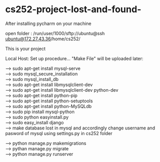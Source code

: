 # cs252-project-lost-and-found-

After installing pycharm on your machine 

open folder : /run/user/1000/sftp://ubuntu@ssh ubuntu@172.27.43.36/home/cs252/ 

This is your project 

Local Host: 
Set up procedure... "Make File" will be uploaded later: 

--> sudo apt-get install mysql-serve  
--> sudo mysql_secure_installation  
--> sudo mysql_install_db   
--> sudo apt-get install libmysqlclient-dev  
--> sudo apt-get install libmysqlclient-dev python-dev  
--> sudo apt-get install python-pip  
--> sudo apt-get install python-setuptools  
--> sudo apt-get install python-MySQLdb  
--> sudo pip install mysql-python  
--> sudo python easyinstall.py  
--> sudo easy_install django  
--> make database lost in mysql and accordingly change username and pasword of mysql using settings.py in cs252 folder   

--> python manage.py makemigrations  
--> pythan manage.py migrate  
--> python manage.py runserver 


